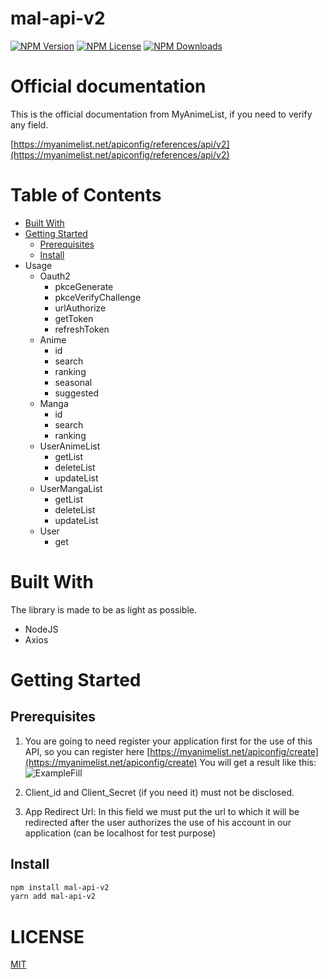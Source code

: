 # mal-api-v2

[![NPM Version][npm-image]][npm-url]
[![NPM License][license-image]][license-url]
[![NPM Downloads][downloads-image]][npm-url]

# Official documentation

This is the official documentation from MyAnimeList, if you need to verify any field.

[https://myanimelist.net/apiconfig/references/api/v2](https://myanimelist.net/apiconfig/references/api/v2)

# Table of Contents

-   [Built With](#built-with)
-   [Getting Started](#getting-started)
    -   [Prerequisites](#prerequisites)
    -   [Install](#install)
-   Usage
    -   Oauth2
        -   pkceGenerate
        -   pkceVerifyChallenge
        -   urlAuthorize
        -   getToken
        -   refreshToken
    -   Anime
        -   id
        -   search
        -   ranking
        -   seasonal
        -   suggested
    -   Manga
        -   id
        -   search
        -   ranking
    -   UserAnimeList
        -   getList
        -   deleteList
        -   updateList
    -   UserMangaList
        -   getList
        -   deleteList
        -   updateList
    -   User
        -   get

# Built With

The library is made to be as light as possible.

-   NodeJS
-   Axios

# Getting Started

## Prerequisites

1. You are going to need register your application first for the use of this API, so you can register here [https://myanimelist.net/apiconfig/create](https://myanimelist.net/apiconfig/create)
   You will get a result like this:
   ![ExampleFill][examplefill]

2. Client_id and Client_Secret (if you need it) must not be disclosed.
3. App Redirect Url: In this field we must put the url to which it will be redirected after the user authorizes the use of his account in our application (can be localhost for test purpose)

## Install

```bash
npm install mal-api-v2
yarn add mal-api-v2
```

# LICENSE

[MIT][license-url]

[downloads-image]: https://img.shields.io/npm/dm/mal-api-v2.svg
[npm-image]: https://img.shields.io/npm/v/mal-api-v2.svg
[npm-url]: https://npmjs.org/package/mal-api-v2
[license-image]: https://img.shields.io/npm/l/mal-api-v2
[license-url]: LICENSE
[examplefill]: https://cdn.jsdelivr.net/gh/droidxrx/DroidXrX@339866b/doc/ExampleFill.png
